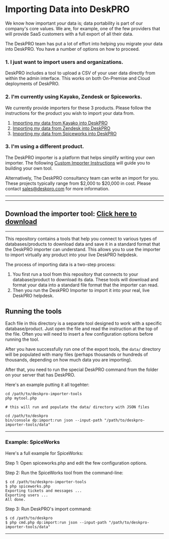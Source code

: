# Importing Data into DeskPRO

We know how important *your* data is; data portability is part of our company's core values. We are, for example, one of the few providers that will provide SaaS customers with a full export of all their data.

The DeskPRO team has put a lot of effort into helping you migrate your data into DeskPRO. You have a number of options on how to proceed.

### 1. I just want to import users and organizations.

DeskPRO includes a tool to upload a CSV of your user data directly from within the admin interface. This works on both On-Premise and Cloud deployments of DeskPRO.

### 2. I'm currently using Kayako, Zendesk or Spiceworks.

We currently provide importers for these 3 products. Please follow the instructions for the product you wish to import your data from.

 1. [Importing my data from Kayako into DeskPRO](https://github.com/DeskPRO/deskpro-importer-tools/blob/master/importers/kayako/README.md)
 2. [Importing my data from Zendesk into DeskPRO](https://github.com/DeskPRO/deskpro-importer-tools/blob/master/importers/zendesk/README.md)
 3. [Importing my data from Spiceworks into DeskPRO](https://github.com/DeskPRO/deskpro-importer-tools/blob/master/importers/spiceworks/README.md)
 
### 3. I'm using a different product.

The DeskPRO importer is a platform that helps simplify writing your own importer. The following [Custom Importer Instructions](https://github.com/DeskPRO/deskpro-importer-tools/blob/master/custom/README.md) will guide you to building your own tool.

Alternatively, The DeskPRO consultancy team can write an import for you. These projects typically range from $2,000 to $20,000 in cost. Please contact sales@deskpro.com for more information.


----------


----------


## Download the importer tool: [Click here to download](https://github.com/DeskPRO/deskpro-importer-tools/archive/master.zip)

---

This repository contains a tools that help you connect to various types of databases/products to download
data and save it in a standard format that the DeskPRO importer can understand. This allows you to use the importer to import virtually any product into your live DeskPRO helpdesk.

The process of importing data is a two-step process:

  1. You first run a tool from this repository that connects to your database/product to download its data. These tools will download and format your data into a standard file format that the importer can read.
  2. Then you run the DeskPRO Importer to import it into your real, live DeskPRO helpdesk.


## Running the tools

Each file in this directory is a separate tool designed to work with a specific database/product. Just
open the file and read the instruction at the top of the file. Often you will need to insert a few
configuration options before running the tool.

After you have successfully run one of the export tools, the `data/` directory will be populated with many
files (perhaps thousands or hundreds of thousands, depending on how much data you are importing).

After that, you need to run the special DeskPRO command from the folder on your server that has DeskPRO.

Here's an example putting it all togehter:

    cd /path/to/deskpro-importer-tools
    php mytool.php

    # this will run and populate the data/ directory with JSON files

    cd /path/to/deskpro
    bin/console dp:import:run json --input-path "/path/to/deskpro-importer-tools/data"

---

### Example: SpiceWorks

Here's a full example for SpiceWorks:

Step 1: Open spiceworks.php and edit the few configuration options.

Step 2: Run the SpiceWorks tool from the command-line:

    $ cd /path/to/deskpro-importer-tools
    $ php spiceworks.php
    Exporting tickets and messages ...
    Exporting users ...
    All done.

Step 3: Run DeskPRO's import command:

    $ cd /path/to/deskpro
    $ php cmd.php dp:import:run json --input-path "/path/to/deskpro-importer-tools/data"


---

